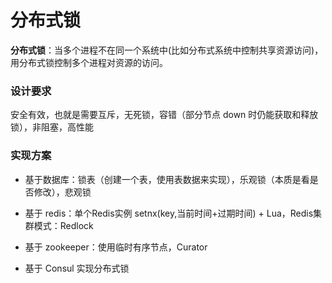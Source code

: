 # 分布式锁

**分布式锁**：当多个进程不在同一个系统中(比如分布式系统中控制共享资源访问)，用分布式锁控制多个进程对资源的访问。

### 设计要求

安全有效，也就是需要互斥，无死锁，容错（部分节点 down 时仍能获取和释放锁），非阻塞，高性能

### 实现方案

- 基于数据库：锁表（创建一个表，使用表数据来实现），乐观锁（本质是看是否修改），悲观锁

- 基于 redis：单个Redis实例 setnx(key,当前时间+过期时间) + Lua，Redis集群模式：Redlock

- 基于 zookeeper：使用临时有序节点，Curator

- 基于 Consul 实现分布式锁

  